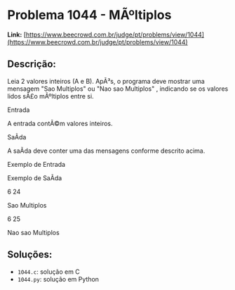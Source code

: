 # Problema 1044 - MÃºltiplos

**Link:** [https://www.beecrowd.com.br/judge/pt/problems/view/1044](https://www.beecrowd.com.br/judge/pt/problems/view/1044)

## Descrição:
Leia 2 valores inteiros (A e B). ApÃ³s, o programa deve mostrar uma mensagem 
"Sao Multiplos"
 ou 
"Nao sao Multiplos"
, indicando se os valores lidos sÃ£o mÃºltiplos entre si.




Entrada




A entrada contÃ©m valores inteiros.




SaÃ­da




A saÃ­da deve conter uma das mensagens conforme descrito acima.












Exemplo de Entrada


Exemplo de SaÃ­da












6 24






Sao Multiplos


















6 25






Nao sao Multiplos

## Soluções:
- `1044.c`: solução em C
- `1044.py`: solução em Python
